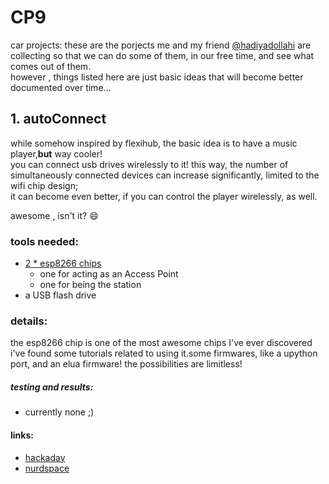 # CP9
car projects:
these are the porjects me and my friend
[@hadiyadollahi]()
are collecting
so that we can do some of them, in our free time, and see what comes out of them. <br>
however , things listed here are just basic ideas that will become better documented over time...


## 1. **autoConnect**
while somehow inspired by flexihub,
the basic idea is to have a music player,**but** way cooler!<br>
you can connect usb drives wirelessly to it!
this way, the number of simultaneously connected devices can increase significantly, limited to the wifi chip design; <br>
it can become even better, if you can control the player wirelessly, as well.

awesome , isn't it? :smile:


### tools needed:
* [ 2 * esp8266 chips ](https://nurdspace.nl/ESP8266)
   - one for acting as an Access Point
   - one for being the station
* a USB flash drive

### details:
the esp8266 chip is one of the most awesome chips I've ever discovered
i've found some tutorials related to using it.some firmwares, like a upython port, and an elua firmware! the possibilities are limitless!
##### ***testing and results:***
* currently none ;)

#### links:
* [hackaday](http://hackaday.com/2015/03/18/how-to-directly-program-an-inexpensive-esp8266-wifi-module)
* [nurdspace]( https://nurdspace.nl/ESP8266 )
